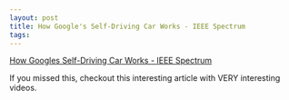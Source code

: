 ```yaml
---
layout: post
title: How Google's Self-Driving Car Works - IEEE Spectrum
tags: 
---
```

[How Googles Self-Driving Car Works - IEEE Spectrum][1]

If you missed this, checkout this interesting article with VERY
interesting videos.

[1]: http://m.spectrum.ieee.org/automaton/robotics/artificial-intelligence/how-google-self-driving-car-works

